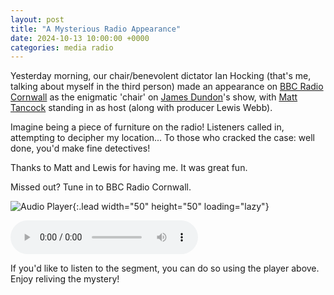 ```yaml
---
layout: post
title: "A Mysterious Radio Appearance"
date: 2024-10-13 10:00:00 +0000
categories: media radio
---
```


Yesterday morning, our chair/benevolent dictator Ian Hocking (that's me, talking about myself in the third person) made an appearance on [BBC Radio Cornwall](https://www.bbc.co.uk/radiocornwall) as the enigmatic 'chair' on [James Dundon](https://uk.linkedin.com/in/dundonradio)'s show, with [Matt Tancock](https://uk.linkedin.com/in/matt-tancock-019b29187) standing in as host (along with producer Lewis Webb).

Imagine being a piece of furniture on the radio! Listeners called in, attempting to decipher my location... To those who cracked the case: well done, you'd make fine detectives!

Thanks to Matt and Lewis for having me. It was great fun.

Missed out? Tune in to BBC Radio Cornwall.


![Audio Player](/assets/images/audio-player-icon.png){:.lead width="50" height="50" loading="lazy"}

<audio controls>
  <source src="/assets/audio/bbc-radio-cornwall-mysterious-chair.mp3" type="audio/mpeg">
  Your browser does not support the audio element.
</audio>

If you'd like to listen to the segment, you can do so using the player above. Enjoy reliving the mystery!

